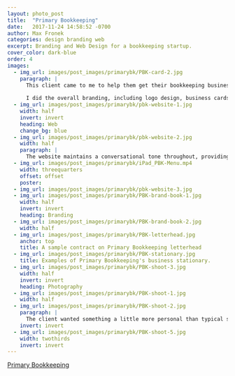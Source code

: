 ```yaml
---
layout: photo_post
title:  "Primary Bookkeeping"
date:   2017-11-24 14:58:52 -0700
author: Max Fronek
categories: design branding web
excerpt: Branding and Web Design for a bookkeeping startup.
cover_color: dark-blue
order: 4
images:
  - img_url: images/post_images/primarybk/PBK-card-2.jpg
    paragraph: |
      This client came to me to help them get their bookkeeping business of the ground. She wanted a clean and modern logo that represented her main reason for starting the company&#58; to spend more time with her son. The brief was to use only primary colors in the palette, incorporate simple geometric shapes, and stay within established styles of other bookkeeping services. The final logo is based on a child's building block, while the arrowheads represent the financial cycle.
      
      I did the overall branding, including logo design, business cards, letterhead, and invoice design.  I also designed the webpage, and did a photoshoot for the client to use as unique content.
  - img_url: images/post_images/primarybk/pbk-website-1.jpg
    width: half
    invert: invert
    heading: Web
    change_bg: blue
  - img_url: images/post_images/primarybk/pbk-website-2.jpg
    width: half 
    paragraph: |
      The website maintains a conversational tone throughout, providing a lighter personality than other, more conservative bookkeepers. The format is cleanly laid out, and is easily expandable for any changing needs the client may have.
  - img_url: images/post_images/primarybk/iPad_PBK-Menu.mp4
    width: threequarters
    offset: offset
    poster: 
  - img_url: images/post_images/primarybk/pbk-website-3.jpg
  - img_url: images/post_images/primarybk/PBK-brand-book-1.jpg
    width: half
    invert: invert
    heading: Branding   
  - img_url: images/post_images/primarybk/PBK-brand-book-2.jpg
    width: half
  - img_url: images/post_images/primarybk/PBK-letterhead.jpg   
    anchor: top   
    title: A sample contract on Primary Bookkeeping letterhead 
  - img_url: images/post_images/primarybk/PBK-stationary.jpg    
    title: Examples of Primary Bookkeeping's business stationary. 
  - img_url: images/post_images/primarybk/PBK-shoot-3.jpg
    width: half
    invert: invert
    heading: Photography
  - img_url: images/post_images/primarybk/PBK-shoot-1.jpg
    width: half
  - img_url: images/post_images/primarybk/PBK-shoot-2.jpg
    paragraph: |
      The client wanted something a little more personal than typical stock photos, so we shot a series of her working with her own tools.
    invert: invert
  - img_url: images/post_images/primarybk/PBK-shoot-5.jpg
    width: twothirds
    invert: invert
---
```



[Primary Bookkeeping](http://primarybk.com)

